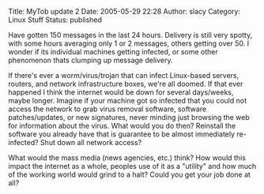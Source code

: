 Title: MyTob update 2
Date: 2005-05-29 22:28
Author: slacy
Category: Linux Stuff
Status: published

Have gotten 150 messages in the last 24 hours. Delivery is still very
spotty, with some hours averaging only 1 or 2 messages, others getting
over 50. I wonder if its individual machines getting infected, or some
other phenomenon thats clumping up message delivery.

If there's ever a worm/virus/trojan that can infect Linux-based servers,
routers, and network infrastructure boxes, we're all doomed. If that
ever happened I think the internet would be down for several days/weeks,
maybe longer. Imagine if your machine got so infected that you could not
access the network to grab virus removal software, software
patches/updates, or new signatures, never minding just browsing the web
for information about the virus. What would you do then? Reinstall the
software you already have that is guarantee to be almost immediately
re-infected? Shut down all network access?

What would the mass media (news agencies, etc.) think? How would this
impact the internet as a whole, peoples use of it as a "utility" and how
much of the working world would grind to a halt? Could you get your job
done at all?
